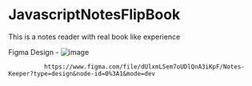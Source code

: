 # JavascriptNotesFlipBook
This is a notes reader with real book like experience

Figma Design - ![image](https://github.com/tanuj96/JavascriptNotesFlipBook/assets/35832404/ed87221d-0386-4136-ab34-ca954441898e)

              https://www.figma.com/file/dUlxmLSem7oUDlQnA3iKpF/Notes-Keeper?type=design&node-id=0%3A1&mode=dev
